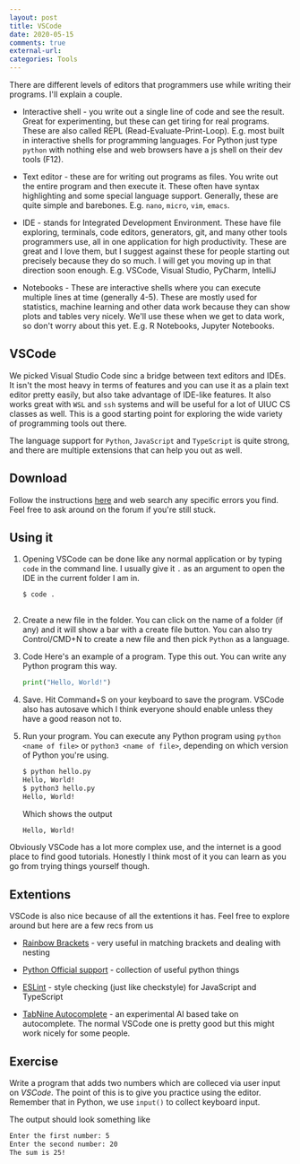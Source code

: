 ```yaml
---
layout: post
title: VSCode
date: 2020-05-15
comments: true
external-url:
categories: Tools
---
```


There are different levels of editors that programmers use while writing their programs. I'll explain a couple.

* Interactive shell - you write out a single line of code and see the result. Great for experimenting, but these can get tiring for real programs. These are also called REPL (Read-Evaluate-Print-Loop).
E.g. most built in interactive shells for programming languages. For Python just type `python` with nothing else and web browsers have a js shell on their dev tools (F12).

* Text editor - these are for writing out programs as files. You write out
the entire program and then execute it. These often have syntax highlighting
and some special language support. Generally, these are quite simple and barebones.
E.g. `nano`, `micro`, `vim`, `emacs`.

* IDE - stands for Integrated Development Environment. These have file exploring,
terminals, code editors, generators, git, and many other tools
programmers use, all in one application for high productivity. These are great and I
love them, but I suggest against these for people starting out precisely because
they do so much. I will get you moving up in that direction soon enough.
E.g. VSCode, Visual Studio, PyCharm, IntelliJ

* Notebooks - These are interactive shells where you can execute multiple
lines at  time (generally 4-5). These are mostly used for statistics,
machine learning and other data work because they can show plots and tables very
nicely. We'll use these when we get to data work, so don't worry about this
yet.
E.g. R Notebooks, Jupyter Notebooks.

## VSCode

We picked Visual Studio Code sinc a bridge between text editors and IDEs. It isn't the most heavy in terms of features and you can use it as a plain text editor pretty easily, but also take advantage of IDE-like features. It also works great with `WSL` and `ssh` systems and will be useful for a lot of UIUC CS classes as well. This is a good starting point for exploring the wide variety of programming tools out there.

The language support for `Python`, `JavaScript` and `TypeScript` is quite strong, and there are multiple extensions that can help you out as well.


## Download

Follow the instructions [here](https://code.visualstudio.com/docs/setup/setup-overview) and web search any specific errors you find. Feel free to ask around on the forum if you're still stuck.

## Using it

1. Opening VSCode can be done like any normal application or by typing `code` in the command line. 
   I usually give it `.` as an argument to open the IDE in the current folder I am in.

   ```bash
   $ code .
    
   ```

2. Create a new file in the folder. You can click on the name of a folder (if any) and it will show a bar with a create file button. You can also try Control/CMD+N to create a new file and then pick `Python` as a language.

3. Code
   Here's an example of a program. Type this out. You can write any Python program this way.

   ```python
   print("Hello, World!")
   ```

4. Save. Hit Command+S on your keyboard to save the program. VSCode also has autosave which I think everyone should enable unless they have a good reason not to.

5. Run your program. You can execute any Python program using `python <name of file>` or `python3 <name of file>`, depending on which version of Python you're using.

   ```txt
   $ python hello.py
   Hello, World!
   $ python3 hello.py
   Hello, World!
   ```

   Which shows the output

   ```txt
   Hello, World!
   ```

Obviously VSCode has a lot more complex use, and the internet is a good place to find good tutorials. Honestly I think most of it you can learn as you go from trying things yourself though.

## Extentions

VSCode is also nice because of all the extentions it has. Feel free to explore around but here are a few recs from us

* [Rainbow Brackets](https://marketplace.visualstudio.com/items?itemName=CoenraadS.bracket-pair-colorizer-2) - very useful in matching brackets and dealing with nesting

* [Python Official support](https://marketplace.visualstudio.com/items?itemName=ms-python.python) - collection of useful python things

* [ESLint](https://marketplace.visualstudio.com/items?itemName=dbaeumer.vscode-eslint) - style checking (just like checkstyle) for JavaScript and TypeScript

* [TabNine Autocomplete](https://marketplace.visualstudio.com/items?itemName=TabNine.tabnine-vscode) - an experimental AI based take on autocomplete. The normal VSCode one is pretty good but this might work nicely for some people.

## Exercise

Write a program that adds two numbers which are colleced via user input on *VSCode*. The point of this
is to give you practice using the editor. Remember that in Python, we use `input()` to collect keyboard input.

The output should look something like

```txt
Enter the first number: 5
Enter the second number: 20
The sum is 25!
```

